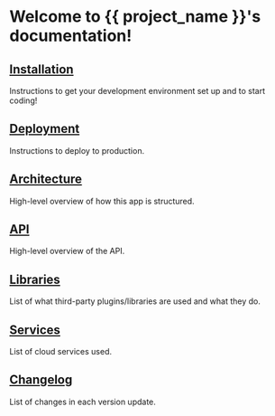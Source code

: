Welcome to {{ project_name }}'s documentation!
==============================================

[Installation](installation.md)
-------------------------------
Instructions to get your development environment set up and to start coding!

[Deployment](deployment.md)
---------------------------
Instructions to deploy to production.

[Architecture](architecture.md)
-------------------------------
High-level overview of how this app is structured.

[API](api.md)
-------------
High-level overview of the API.

[Libraries](libraries.md)
-------------------------
List of what third-party plugins/libraries are used and what they do.

[Services](services.md)
-----------------------
List of cloud services used.

[Changelog](changelog.md)
-------------------------
List of changes in each version update.
